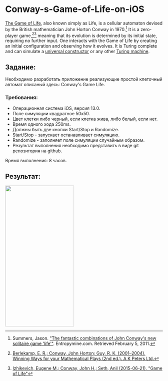 # Conway-s-Game-of-Life-on-iOS
  
  [The Game of Life](https://en.wikipedia.org/wiki/Conway%27s_Game_of_Life), also known simply as Life, is a cellular automaton devised by the British mathematician John Horton Conway in 1970.[^1] It is a zero-player game,[^2][^3] meaning that its evolution is determined by its initial state, requiring no further input. One interacts with the Game of Life by creating an initial configuration and observing how it evolves. It is Turing complete and can simulate a [universal constructor](https://en.wikipedia.org/wiki/Von_Neumann_universal_constructor) or any other [Turing machine](https://en.wikipedia.org/wiki/Turing_machine). 
  
  [^1]: Summers, Jason. ["The fantastic combinations of John Conway's new solitaire game 'life'"](https://web.stanford.edu/class/sts145/Library/life.pdf). Entropymine.com. Retrieved February 5, 2011.
  [^2]: [Berlekamp, E. R.; Conway, John Horton; Guy, R. K. (2001–2004). Winning Ways for your Mathematical Plays (2nd ed.). A K Peters Ltd.](https://en.wikipedia.org/wiki/Winning_Ways_for_Your_Mathematical_Plays)
  [^3]: [Izhikevich, Eugene M.; Conway, John H.; Seth, Anil (2015-06-21). "Game of Life"](http://www.scholarpedia.org/article/Game_of_Life)
  
  ## Задание:  
  
Необходимо разработать приложение реализующие простой клеточный автомат описаный здесь: Conway's Game Life.  
  
### Требования:  
- Операционная система iOS, версия 13.0. 
- Поле симуляции квадратное 50x50.
- Цвет клетки либо черный, если клетка жива, либо белый, если нет. 
- Время одного хода 250ms.
- Должны быть две кнопки Start/Stop и Randomize.
- Start/Stop - запускает останавливает симуляцию.
- Randomize - заполняет поле симуляции случайным образом.
- Результат выполнения необходимо представить в виде git репозитория на github.
  
Время выполнения: 8 часов.  
  
## Результат:

<img src="./conways_game.gif" width="220" height="450" align="center">

